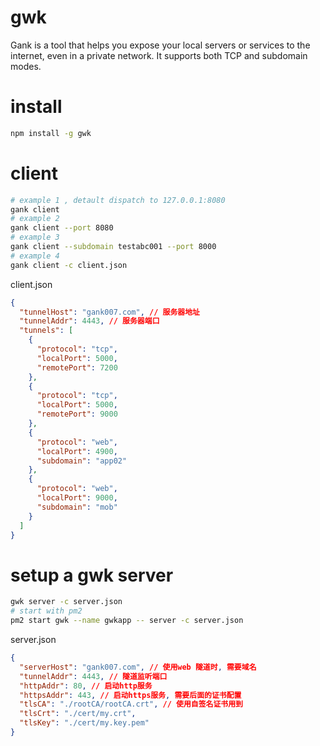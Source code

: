 # gwk

Gank is a tool that helps you expose your local servers or services to the
internet, even in a private network. It supports both TCP and subdomain modes.


# install

```bash
npm install -g gwk
```

# client

```bash
# example 1 , detault dispatch to 127.0.0.1:8080
gank client
# example 2
gank client --port 8080
# example 3
gank client --subdomain testabc001 --port 8000
# example 4
gank client -c client.json
```

client.json

```json
{
  "tunnelHost": "gank007.com", // 服务器地址
  "tunnelAddr": 4443, // 服务器端口
  "tunnels": [
    {
      "protocol": "tcp",
      "localPort": 5000,
      "remotePort": 7200
    },
    {
      "protocol": "tcp",
      "localPort": 5000,
      "remotePort": 9000
    },
    {
      "protocol": "web",
      "localPort": 4900,
      "subdomain": "app02"
    },
    {
      "protocol": "web",
      "localPort": 9000,
      "subdomain": "mob"
    }
  ]
}
```


# setup a gwk server

```bash
gwk server -c server.json
# start with pm2
pm2 start gwk --name gwkapp -- server -c server.json
```

server.json

```json
{
  "serverHost": "gank007.com", // 使用web 隧道时, 需要域名
  "tunnelAddr": 4443, // 隧道监听端口
  "httpAddr": 80, // 启动http服务
  "httpsAddr": 443, // 启动https服务, 需要后面的证书配置
  "tlsCA": "./rootCA/rootCA.crt", // 使用自签名证书用到
  "tlsCrt": "./cert/my.crt",
  "tlsKey": "./cert/my.key.pem"
}
```


